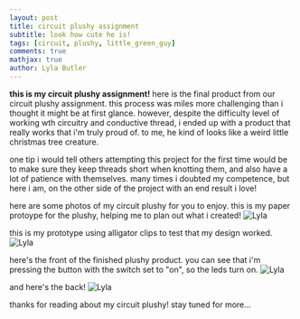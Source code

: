 ```yaml
---
layout: post
title: circuit plushy assignment
subtitle: look how cute he is!
tags: [circuit, plushy, little_green_guy]
comments: true
mathjax: true
author: Lyla Butler
---
```


**this is my circuit plushy assignment!**
here is the final product from our circuit plushy assignment. this process was miles more challenging than i thought it might be at first glance. however, despite the difficulty level of working wth circuitry and conductive thread, i ended up with a product that really works that i'm truly proud of. to me, he kind of looks like a weird little christmas tree creature.

one tip i would tell others attempting this project for the first time would be to make sure they keep threads short when knotting them, and also have a lot of patience with themselves. many times i doubted my competence, but here i am, on the other side of the project with an end result i love!

here are some photos of my circuit plushy for you to enjoy.
this is my paper protoype for the plushy, helping me to plan out what i created!
![Lyla](https://lylafbutler.github.io/assets/img/paperproto.HEIC)

this is my prototype using alligator clips to test that my design worked.
![Lyla](https://lylafbutler.github.io/assets/img/prototype.HEIC)

here's the front of the finished plushy product. you can see that i'm pressing the button with the switch set to "on", so the leds turn on.
![Lyla](https://lylafbutler.github.io/assets/img/fronttree.HEIC)

and here's the back!
![Lyla](https://lylafbutler.github.io/assets/img/backtree.HEIC)

thanks for reading about my circuit plushy! stay tuned for more...
